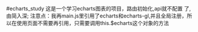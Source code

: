 #echarts_study
这是一个学习echarts图表的项目，路由初始化,api就不配置
了,由简入深;
注意点：我再main.js里引用了echarts和echarts-gl,并且全局注册，所以在使用页面不需要再引用，只需要调用this.$echarts这个对象的方法
